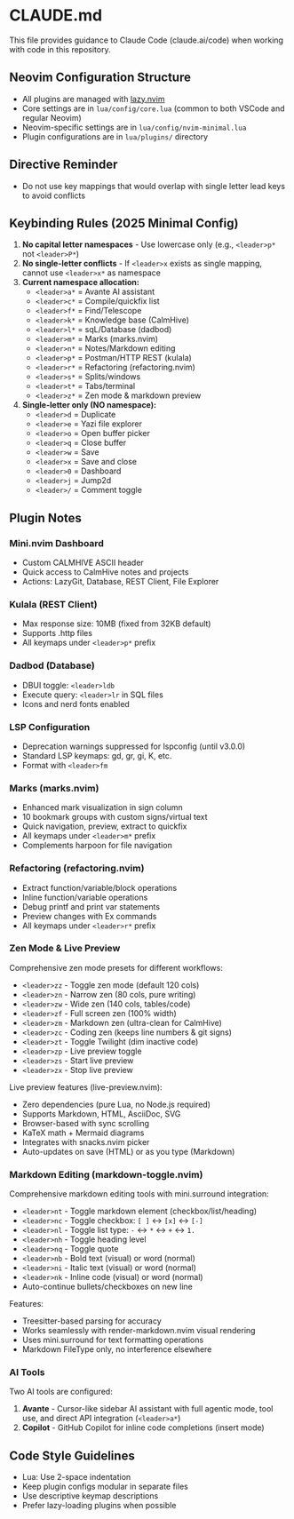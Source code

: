 # CLAUDE.md

This file provides guidance to Claude Code (claude.ai/code) when working with code in this repository.

## Neovim Configuration Structure
- All plugins are managed with [lazy.nvim](https://github.com/folke/lazy.nvim)
- Core settings are in `lua/config/core.lua` (common to both VSCode and regular Neovim)
- Neovim-specific settings are in `lua/config/nvim-minimal.lua`
- Plugin configurations are in `lua/plugins/` directory

## Directive Reminder
- Do not use key mappings that would overlap with single letter lead keys to avoid conflicts

## Keybinding Rules (2025 Minimal Config)

1. **No capital letter namespaces** - Use lowercase only (e.g., `<leader>p*` not `<leader>P*`)
2. **No single-letter conflicts** - If `<leader>x` exists as single mapping, cannot use `<leader>x*` as namespace
3. **Current namespace allocation:**
   - `<leader>a*` = Avante AI assistant
   - `<leader>c*` = Compile/quickfix list
   - `<leader>f*` = Find/Telescope
   - `<leader>k*` = Knowledge base (CalmHive)
   - `<leader>l*` = sqL/Database (dadbod)
   - `<leader>m*` = Marks (marks.nvim)
   - `<leader>n*` = Notes/Markdown editing
   - `<leader>p*` = Postman/HTTP REST (kulala)
   - `<leader>r*` = Refactoring (refactoring.nvim)
   - `<leader>s*` = Splits/windows
   - `<leader>t*` = Tabs/terminal
   - `<leader>z*` = Zen mode & markdown preview
4. **Single-letter only (NO namespace):**
   - `<leader>d` = Duplicate
   - `<leader>e` = Yazi file explorer
   - `<leader>o` = Open buffer picker
   - `<leader>q` = Close buffer
   - `<leader>w` = Save
   - `<leader>x` = Save and close
   - `<leader>0` = Dashboard
   - `<leader>j` = Jump2d
   - `<leader>/` = Comment toggle

## Plugin Notes

### Mini.nvim Dashboard
- Custom CALMHIVE ASCII header
- Quick access to CalmHive notes and projects
- Actions: LazyGit, Database, REST Client, File Explorer

### Kulala (REST Client)
- Max response size: 10MB (fixed from 32KB default)
- Supports .http files
- All keymaps under `<leader>p*` prefix

### Dadbod (Database)
- DBUI toggle: `<leader>ldb`
- Execute query: `<leader>lr` in SQL files
- Icons and nerd fonts enabled

### LSP Configuration
- Deprecation warnings suppressed for lspconfig (until v3.0.0)
- Standard LSP keymaps: gd, gr, gi, K, etc.
- Format with `<leader>fm`

### Marks (marks.nvim)
- Enhanced mark visualization in sign column
- 10 bookmark groups with custom signs/virtual text
- Quick navigation, preview, extract to quickfix
- All keymaps under `<leader>m*` prefix
- Complements harpoon for file navigation

### Refactoring (refactoring.nvim)
- Extract function/variable/block operations
- Inline function/variable operations
- Debug printf and print var statements
- Preview changes with Ex commands
- All keymaps under `<leader>r*` prefix

### Zen Mode & Live Preview
Comprehensive zen mode presets for different workflows:
- `<leader>zz` - Toggle zen mode (default 120 cols)
- `<leader>zn` - Narrow zen (80 cols, pure writing)
- `<leader>zw` - Wide zen (140 cols, tables/code)
- `<leader>zf` - Full screen zen (100% width)
- `<leader>zm` - Markdown zen (ultra-clean for CalmHive)
- `<leader>zc` - Coding zen (keeps line numbers & git signs)
- `<leader>zt` - Toggle Twilight (dim inactive code)
- `<leader>zp` - Live preview toggle
- `<leader>zs` - Start live preview
- `<leader>zx` - Stop live preview

Live preview features (live-preview.nvim):
- Zero dependencies (pure Lua, no Node.js required)
- Supports Markdown, HTML, AsciiDoc, SVG
- Browser-based with sync scrolling
- KaTeX math + Mermaid diagrams
- Integrates with snacks.nvim picker
- Auto-updates on save (HTML) or as you type (Markdown)

### Markdown Editing (markdown-toggle.nvim)
Comprehensive markdown editing tools with mini.surround integration:
- `<leader>nt` - Toggle markdown element (checkbox/list/heading)
- `<leader>nc` - Toggle checkbox: `[ ]` ↔ `[x]` ↔ `[-]`
- `<leader>nl` - Toggle list type: `-` ↔ `*` ↔ `+` ↔ `1.`
- `<leader>nh` - Toggle heading level
- `<leader>nq` - Toggle quote
- `<leader>nb` - Bold text (visual) or word (normal)
- `<leader>ni` - Italic text (visual) or word (normal)
- `<leader>nk` - Inline code (visual) or word (normal)
- Auto-continue bullets/checkboxes on new line

Features:
- Treesitter-based parsing for accuracy
- Works seamlessly with render-markdown.nvim visual rendering
- Uses mini.surround for text formatting operations
- Markdown FileType only, no interference elsewhere

### AI Tools
Two AI tools are configured:
1. **Avante** - Cursor-like sidebar AI assistant with full agentic mode, tool use, and direct API integration (`<leader>a*`)
2. **Copilot** - GitHub Copilot for inline code completions (insert mode)

## Code Style Guidelines
- Lua: Use 2-space indentation
- Keep plugin configs modular in separate files
- Use descriptive keymap descriptions
- Prefer lazy-loading plugins when possible
